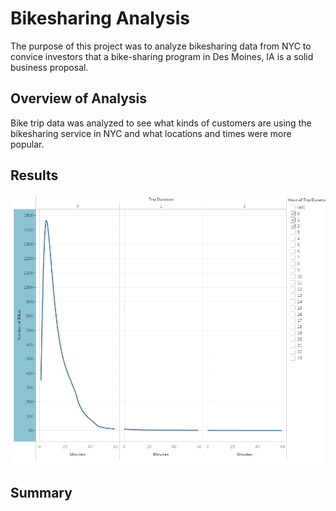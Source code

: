 # Bikesharing Analysis
The purpose of this project was to analyze bikesharing data from NYC to convice investors that a bike-sharing program in Des Moines, IA is a solid business proposal. 

## Overview of Analysis
Bike trip data was analyzed to see what kinds of customers are using the bikesharing service in NYC and what locations and times were more popular.

## Results

![Bike Checkout Duration for all Users](/CheckoutTimes.png)

## Summary
